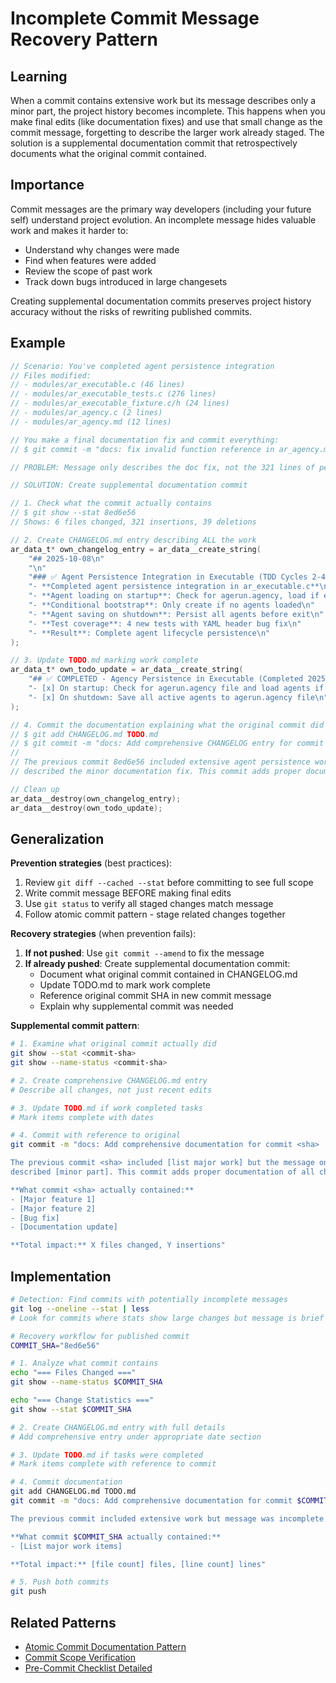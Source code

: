 # Incomplete Commit Message Recovery Pattern

## Learning
When a commit contains extensive work but its message describes only a minor part, the project history becomes incomplete. This happens when you make final edits (like documentation fixes) and use that small change as the commit message, forgetting to describe the larger work already staged. The solution is a supplemental documentation commit that retrospectively documents what the original commit contained.

## Importance
Commit messages are the primary way developers (including your future self) understand project evolution. An incomplete message hides valuable work and makes it harder to:
- Understand why changes were made
- Find when features were added
- Review the scope of past work
- Track down bugs introduced in large changesets

Creating supplemental documentation commits preserves project history accuracy without the risks of rewriting published commits.

## Example
```c
// Scenario: You've completed agent persistence integration
// Files modified:
// - modules/ar_executable.c (46 lines)
// - modules/ar_executable_tests.c (276 lines)
// - modules/ar_executable_fixture.c/h (24 lines)
// - modules/ar_agency.c (2 lines)
// - modules/ar_agency.md (12 lines)

// You make a final documentation fix and commit everything:
// $ git commit -m "docs: fix invalid function reference in ar_agency.md"

// PROBLEM: Message only describes the doc fix, not the 321 lines of persistence work!

// SOLUTION: Create supplemental documentation commit

// 1. Check what the commit actually contains
// $ git show --stat 8ed6e56
// Shows: 6 files changed, 321 insertions, 39 deletions

// 2. Create CHANGELOG.md entry describing ALL the work
ar_data_t* own_changelog_entry = ar_data__create_string(
    "## 2025-10-08\n"
    "\n"
    "### ✅ Agent Persistence Integration in Executable (TDD Cycles 2-4)\n"
    "- **Completed agent persistence integration in ar_executable.c**\n"
    "- **Agent loading on startup**: Check for agerun.agency, load if exists\n"
    "- **Conditional bootstrap**: Only create if no agents loaded\n"
    "- **Agent saving on shutdown**: Persist all agents before exit\n"
    "- **Test coverage**: 4 new tests with YAML header bug fix\n"
    "- **Result**: Complete agent lifecycle persistence\n"
);

// 3. Update TODO.md marking work complete
ar_data_t* own_todo_update = ar_data__create_string(
    "## ✅ COMPLETED - Agency Persistence in Executable (Completed 2025-10-08)\n"
    "- [x] On startup: Check for agerun.agency file and load agents if it exists\n"
    "- [x] On shutdown: Save all active agents to agerun.agency file\n"
);

// 4. Commit the documentation explaining what the original commit did
// $ git add CHANGELOG.md TODO.md
// $ git commit -m "docs: Add comprehensive CHANGELOG entry for commit 8ed6e56
//
// The previous commit 8ed6e56 included extensive agent persistence work but the message only
// described the minor documentation fix. This commit adds proper documentation of all changes."

// Clean up
ar_data__destroy(own_changelog_entry);
ar_data__destroy(own_todo_update);
```

## Generalization
**Prevention strategies** (best practices):
1. Review `git diff --cached --stat` before committing to see full scope
2. Write commit message BEFORE making final edits
3. Use `git status` to verify all staged changes match message
4. Follow atomic commit pattern - stage related changes together

**Recovery strategies** (when prevention fails):
1. **If not pushed**: Use `git commit --amend` to fix the message
2. **If already pushed**: Create supplemental documentation commit:
   - Document what original commit contained in CHANGELOG.md
   - Update TODO.md to mark work complete
   - Reference original commit SHA in new commit message
   - Explain why supplemental commit was needed

**Supplemental commit pattern**:
```bash
# 1. Examine what original commit actually did
git show --stat <commit-sha>
git show --name-status <commit-sha>

# 2. Create comprehensive CHANGELOG.md entry
# Describe all changes, not just recent edits

# 3. Update TODO.md if work completed tasks
# Mark items complete with dates

# 4. Commit with reference to original
git commit -m "docs: Add comprehensive documentation for commit <sha>

The previous commit <sha> included [list major work] but the message only
described [minor part]. This commit adds proper documentation of all changes:

**What commit <sha> actually contained:**
- [Major feature 1]
- [Major feature 2]
- [Bug fix]
- [Documentation update]

**Total impact:** X files changed, Y insertions"
```

## Implementation
```bash
# Detection: Find commits with potentially incomplete messages
git log --oneline --stat | less
# Look for commits where stats show large changes but message is brief

# Recovery workflow for published commit
COMMIT_SHA="8ed6e56"

# 1. Analyze what commit contains
echo "=== Files Changed ==="
git show --name-status $COMMIT_SHA

echo "=== Change Statistics ==="
git show --stat $COMMIT_SHA

# 2. Create CHANGELOG.md entry with full details
# Add comprehensive entry under appropriate date section

# 3. Update TODO.md if tasks were completed
# Mark items complete with reference to commit

# 4. Commit documentation
git add CHANGELOG.md TODO.md
git commit -m "docs: Add comprehensive documentation for commit $COMMIT_SHA

The previous commit included extensive work but message was incomplete.

**What commit $COMMIT_SHA actually contained:**
- [List major work items]

**Total impact:** [file count] files, [line count] lines"

# 5. Push both commits
git push
```

## Related Patterns
- [Atomic Commit Documentation Pattern](atomic-commit-documentation-pattern.md)
- [Commit Scope Verification](commit-scope-verification.md)
- [Pre-Commit Checklist Detailed](pre-commit-checklist-detailed.md)
